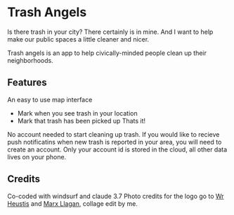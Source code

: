 # Trash Angels

Is there trash in your city? There certainly is in mine. And I want to help make our public spaces a little cleaner and nicer.

Trash angels is an app to help civically-minded people clean up their neighborhoods.

## Features
An easy to use map interface
- Mark when you see trash in your location
- Mark that trash has been picked up
Thats it!

No account needed to start cleaning up trash.
If you would like to recieve push notificatins when new trash is reported in your area, you will need to create an account. Only your account id is stored in the cloud, all other data lives on your phone.


## Credits
Co-coded with windsurf and claude 3.7
Photo credits for the logo go to [Wr Heustis](https://www.pexels.com/photo/black-and-white-photo-of-raccoon-standing-near-pot-in-garden-17170598/) and [Marx Llagan](https://www.pexels.com/photo/man-with-white-wings-963442/), collage edit by me.